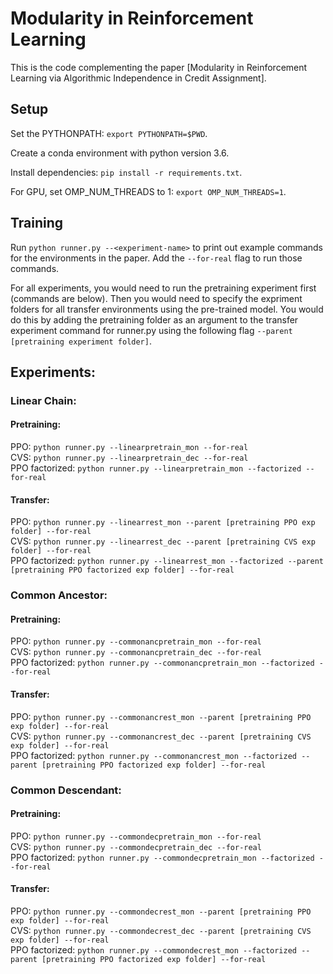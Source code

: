 # Modularity in Reinforcement Learning
This is the code complementing the paper [Modularity in Reinforcement Learning via Algorithmic Independence in Credit Assignment].

## Setup
Set the PYTHONPATH: `export PYTHONPATH=$PWD`.

Create a conda environment with python version 3.6.

Install dependencies: `pip install -r requirements.txt`. 

For GPU, set OMP_NUM_THREADS to 1: `export OMP_NUM_THREADS=1`.

## Training
Run `python runner.py --<experiment-name>` to print out example commands for the environments in the paper. Add the `--for-real` flag to run those commands.

For all experiments, you would need to run the pretraining experiment first (commands are below). Then you would need to specify the expriment folders for all transfer environments using the pre-trained model. You would do this by adding the pretraining folder as an argument to the transfer experiment command for runner.py using the following flag `--parent [pretraining experiment folder]`.

## Experiments:

### Linear Chain: 

#### Pretraining: 
	
PPO:            `python runner.py --linearpretrain_mon --for-real`  
CVS:            `python runner.py --linearpretrain_dec --for-real`  
PPO factorized: `python runner.py --linearpretrain_mon --factorized --for-real`  

#### Transfer: 

PPO: 		`python runner.py --linearrest_mon --parent [pretraining PPO exp folder] --for-real`  
CVS: 		`python runner.py --linearrest_dec --parent [pretraining CVS exp folder] --for-real`  
PPO factorized: `python runner.py --linearrest_mon --factorized --parent [pretraining PPO factorized exp folder] --for-real`  

### Common Ancestor: 

#### Pretraining: 

PPO: `python runner.py --commonancpretrain_mon --for-real`  
CVS: `python runner.py --commonancpretrain_dec --for-real`  
PPO factorized: `python runner.py --commonancpretrain_mon --factorized --for-real`  

#### Transfer: 

PPO: 		`python runner.py --commonancrest_mon --parent [pretraining PPO exp folder] --for-real`  
CVS: 		`python runner.py --commonancrest_dec --parent [pretraining CVS exp folder] --for-real`  
PPO factorized: `python runner.py --commonancrest_mon --factorized --parent [pretraining PPO factorized exp folder] --for-real`  

### Common Descendant: 

#### Pretraining: 
	
PPO:            `python runner.py --commondecpretrain_mon --for-real`  
CVS:            `python runner.py --commondecpretrain_dec --for-real`  
PPO factorized: `python runner.py --commondecpretrain_mon --factorized --for-real`  

#### Transfer: 

PPO: 		`python runner.py --commondecrest_mon --parent [pretraining PPO exp folder] --for-real`  
CVS: 		`python runner.py --commondecrest_dec --parent [pretraining CVS exp folder] --for-real`  
PPO factorized: `python runner.py --commondecrest_mon --factorized --parent [pretraining PPO factorized exp folder] --for-real`  

